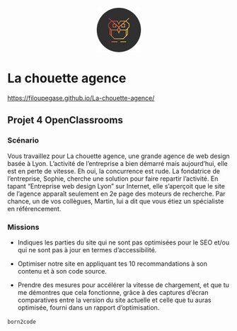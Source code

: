 <p align="center"><a href="https://vuejs.org" target="_blank" rel="noopener noreferrer"><img width="100" src="img/logo.png" alt="La chouette agence logo"></a></p>

# La chouette agence

https://filoupegase.github.io/La-chouette-agence/

## Projet 4 OpenClassrooms

### Scénario

Vous travaillez pour La chouette agence, une grande agence de web design basée à Lyon. L’activité de l’entreprise a bien démarré mais aujourd’hui, elle est en perte de vitesse. Eh oui, la concurrence est rude. La fondatrice de l’entreprise, Sophie, cherche une solution pour faire repartir l’activité. En tapant “Entreprise web design Lyon” sur Internet, elle s’aperçoit que le site de l’agence apparaît seulement en 2e page des moteurs de recherche. Par chance, un de vos collègues, Martin, lui a dit que vous étiez un spécialiste en référencement.

### Missions

- Indiques les parties du site qui ne sont pas optimisées pour le SEO et/ou qui ne sont pas à jour en termes d’accessibilité.

- Optimiser notre site en appliquant tes 10 recommandations à son contenu et à son code source.

- Prendre des mesures pour accélérer la vitesse de chargement, et que tu me démontres que cela fonctionne, grâce à des captures d’écran comparatives entre la version du site actuelle et celle que tu auras optimisée, fourni dans un rapport d’optimisation.

`born2code`